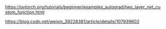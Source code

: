 
https://pytorch.org/tutorials/beginner/examples_autograd/two_layer_net_custom_function.html

https://blog.csdn.net/weixin_39228381/article/details/107939602
